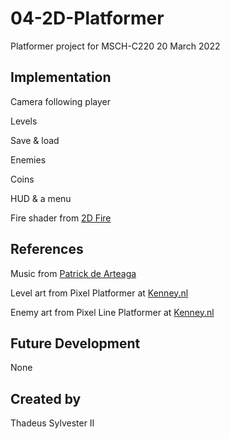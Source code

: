 # 04-2D-Platformer
Platformer project for MSCH-C220
20 March 2022

## Implementation

Camera following player

Levels

Save & load

Enemies

Coins

HUD & a menu

Fire shader from [2D Fire](https://godotshaders.com/shader/2d-fire/)

## References
Music from [Patrick de Arteaga](https://patrickdearteaga.com)

Level art from Pixel Platformer at [Kenney.nl](https://kenney.nl/assets/pixel-platformer)

Enemy art from Pixel Line Platformer at [Kenney.nl](https://kenney.nl/assets/pixel-line-platformer)

## Future Development

None

## Created by

Thadeus Sylvester II

